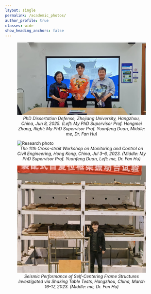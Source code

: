 ```yaml
---
layout: single
permalink: /academic_photos/
author_profile: true
classes: wide
show_heading_anchors: false
---
```

<figure>
  <img src="/assets/images/academic3.jpg" alt="Research photo" width="500">
  <figcaption style="text-align:center; font-style:italic;">
  PhD Dissertation Defense, Zhejiang University, Hangzhou, China, Jun 8, 2025. (Left: My PhD Supervisor Prof. Hongmei Zhang, Right: My PhD Supervisor Prof. Yuanfeng Duan, Middle: me, Dr. Fan Hu)
  </figcaption>
</figure>
<figure>
  <img src="/assets/images/academic1.jpg" alt="Research photo" width="500">
  <figcaption style="text-align:center; font-style:italic;">
  The 11th Cross-strait Workshop on Monitoring and Control on Civil Engineering, Hong Kong, China, Jul 3–6, 2023. (Middle: My PhD Supervisor Prof. Yuanfeng Duan, Left: me, Dr. Fan Hu)
  </figcaption>
</figure>
<figure>
  <img src="/assets/images/academic2.jpg" alt="Research photo" width="500">
  <figcaption style="text-align:center; font-style:italic;">
   Seismic Performance of Self-Centering Frame Structures Investigated via Shaking Table Tests, Hangzhou, China, March 16–17, 2023. (Middle: me, Dr. Fan Hu)
  </figcaption>
</figure>
